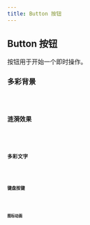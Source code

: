 ```yaml
---
title: Button 按钮
---
```


## Button 按钮

按钮用于开始一个即时操作。

### 多彩背景

<code src="../../packages/button/background.tsx" />

### 涟漪效果

<code src="../../packages/button/ripple.tsx" />

### 多彩文字

<code src="../../packages/button/text.tsx" />

### 键盘按键

<code src="../../packages/button/keyboard.tsx" />

### 图标动画

<code src="../../packages/button/icon.tsx" />
